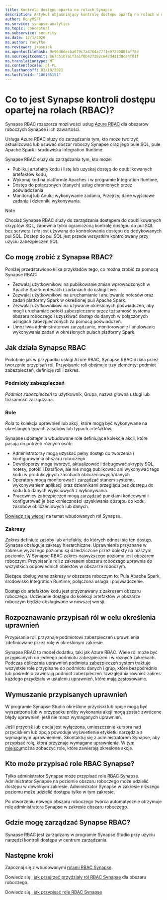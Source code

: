 ```yaml
---
title: Kontrola dostępu oparta na rolach Synapse
description: Artykuł objaśniający kontrolę dostępu opartą na rolach w usłudze Azure Synapse Analytics
author: RonyMSFT
ms.service: synapse-analytics
ms.topic: conceptual
ms.subservice: security
ms.date: 12/1/2020
ms.author: ronytho
ms.reviewer: jrasnick
ms.openlocfilehash: 9e96d6decba679c7a4764a77f1e9720000faf78c
ms.sourcegitcommit: 867cb1b7a1f3a1f0b427282c648d411d0ca4f81f
ms.translationtype: MT
ms.contentlocale: pl-PL
ms.lasthandoff: 03/19/2021
ms.locfileid: "100105151"
---
```

# <a name="what-is-synapse-role-based-access-control-rbac"></a>Co to jest Synapse kontroli dostępu opartej na rolach (RBAC)?

Synapse RBAC rozszerza możliwości usług [Azure RBAC](../../role-based-access-control/overview.md) dla obszarów roboczych Synapse i ich zawartości. 

Usługa Azure RBAC służy do zarządzania tym, kto może tworzyć, aktualizować lub usuwać obszar roboczy Synapse oraz jego pule SQL, pule Apache Spark i środowiska Integration Runtime.

Synapse RBAC służy do zarządzania tym, kto może:
- Publikuj artefakty kodu i listę lub uzyskaj dostęp do opublikowanych artefaktów kodu, 
- Wykonaj kod na platformie Apaches i w programie Integration Runtime,
- Dostęp do połączonych (danych) usług chronionych przez poświadczenia 
- Monitoruj lub Anuluj wykonywanie zadania, Przejrzyj dane wyjściowe zadania i dzienniki wykonywania.  

>[!Note]
>Chociaż Synapse RBAC służy do zarządzania dostępem do opublikowanych skryptów SQL, zapewnia tylko ograniczoną kontrolę dostępu do pul SQL bez serwera i _nie_ jest używana do kontrolowania dostępu do dedykowanych pul SQL.  Dostęp do pul SQL jest przede wszystkim kontrolowany przy użyciu zabezpieczeń SQL.

## <a name="what-can-i-do-with-synapse-rbac"></a>Co mogę zrobić z Synapse RBAC?

Poniżej przedstawiono kilka przykładów tego, co można zrobić za pomocą Synapse RBAC:
  - Zezwalaj użytkownikowi na publikowanie zmian wprowadzonych w Apache Spark notesach i zadaniach do usługi Live.
  - Zezwalaj użytkownikowi na uruchamianie i anulowanie notesów oraz zadań platformy Spark w określonej puli Apache Spark.
  - Zezwalaj użytkownikowi na używanie określonych poświadczeń, aby mogli uruchamiać potoki zabezpieczone przez tożsamość systemu obszaru roboczego i uzyskiwać dostęp do danych w połączonych usługach zabezpieczonych za pomocą poświadczeń. 
  - Umożliwia administratorowi zarządzanie, monitorowanie i anulowanie wykonywania zadań w określonych pulach platformy Spark.    

## <a name="how-synapse-rbac-works"></a>Jak działa Synapse RBAC
Podobnie jak w przypadku usługi Azure RBAC, Synapse RBAC działa przez tworzenie przypisań ról. Przypisanie roli obejmuje trzy elementy: podmiot zabezpieczeń, definicję roli i zakres.  

### <a name="security-principals"></a>Podmioty zabezpieczeń

_Podmiot zabezpieczeń_ to użytkownik, Grupa, nazwa główna usługi lub tożsamość zarządzana.

### <a name="roles"></a>Role
 
_Rola_ to kolekcja uprawnień lub akcji, które mogą być wykonywane na określonych typach zasobów lub typach artefaktów.

Synapse udostępnia wbudowane role definiujące kolekcje akcji, które pasują do potrzeb różnych osób:
- Administratorzy mogą uzyskać pełny dostęp do tworzenia i konfigurowania obszaru roboczego 
- Deweloperzy mogą tworzyć, aktualizować i debugować skrypty SQL, notesy, potoki i Dataflow, ale nie mogą publikować ani wykonywać tego kodu w produkcyjnych zasobach obliczeniowych/danych
- Operatory mogą monitorować i zarządzać stanem systemu, wykonywaniem aplikacji oraz dziennikami przeglądu bez dostępu do kodu lub danych wyjściowych z wykonywania.
- Pracownicy zabezpieczeń mogą zarządzać punktami końcowymi i konfigurować je bez konieczności uzyskiwania dostępu do kodu, zasobów obliczeniowych lub danych.

[Dowiedz się więcej](./synapse-workspace-synapse-rbac-roles.md) na temat wbudowanych ról Synapse. 

### <a name="scopes"></a>Zakresy

_Zakres_ definiuje zasoby lub artefakty, do których odnosi się ten dostęp.  Synapse obsługuje zakresy hierarchiczne.  Uprawnienia przyznane w zakresie wyższego poziomu są dziedziczone przez obiekty na niższym poziomie.  W Synapse RBAC zakres najwyższego poziomu jest obszarem roboczym.  Przypisanie roli z zakresem obszaru roboczego uprawnia do wszystkich odpowiednich obiektów w obszarze roboczym.  

Bieżące obsługiwane zakresy w obszarze roboczym to: Pula Apache Spark, środowisko Integration Runtime, połączona usługa i poświadczenie. 

Dostęp do artefaktów kodu jest przyznawany z zakresem obszaru roboczego.  Udzielanie dostępu do kolekcji artefaktów w obszarze roboczym będzie obsługiwane w nowszej wersji.

## <a name="resolving-role-assignments-to-determine-permissions"></a>Rozpoznawanie przypisań ról w celu określenia uprawnień

Przypisanie roli przyznaje podmiotowi zabezpieczeń uprawnienia zdefiniowane przez rolę w określonym zakresie.

Synapse RBAC to model dodatku, taki jak Azure RBAC. Wiele ról może być przypisanych do jednego podmiotu zabezpieczeń i w różnych zakresach. Podczas obliczania uprawnień podmiotu zabezpieczeń system traktuje wszystkie role przypisane do podmiotu danych i grup, które bezpośrednio lub pośrednio zawierają podmiot zabezpieczeń.  Uwzględnia również zakres każdego przydziału w ustaleniu uprawnień, które mają zastosowanie.  

## <a name="enforcing-assigned-permissions"></a>Wymuszanie przypisanych uprawnień

W programie Synapse Studio określone przyciski lub opcje mogą być wyszarzone lub w przypadku próby wykonania akcji mogą zostać zwrócone błędy uprawnień, jeśli nie masz wymaganych uprawnień. 

Jeśli przycisk lub opcja jest wyłączona, umieszczenie kursora nad przyciskiem lub opcja powoduje wyświetlenie etykietki narzędzia z wymaganym uprawnieniem.  Skontaktuj się z administratorem Synapse, aby przypisać rolę, która przyznaje wymagane uprawnienia. W [tym miejscu](./synapse-workspace-synapse-rbac-roles.md)można zobaczyć role, które zawierają określone akcje.

## <a name="who-can-assign-synapse-rbac-roles"></a>Kto może przypisać role RBAC Synapse?

Tylko administrator Synapse może przypisać role RBAC Synapse.  Administrator Synapse na poziomie obszaru roboczego może udzielić dostępu w dowolnym zakresie.  Administrator Synapse w zakresie niższego poziomu może udzielić dostępu tylko w tym zakresie. 

Po utworzeniu nowego obszaru roboczego twórca automatycznie otrzymuje rolę administratora Synapse w zakresie obszaru roboczego.   

## <a name="where-do-i-manage-synapse-rbac"></a>Gdzie mogę zarządzać Synapse RBAC?

Synapse RBAC jest zarządzany w programie Synapse Studio przy użyciu narzędzi kontroli dostępu w centrum zarządzania. 

## <a name="next-steps"></a>Następne kroki

Zapoznaj się z wbudowanymi [rolami RBAC Synapse](./synapse-workspace-synapse-rbac-roles.md).

Dowiedz się [, jak przejrzeć przydziały ról RBAC Synapse](./how-to-review-synapse-rbac-role-assignments.md) dla obszaru roboczego.

Dowiedz się [, jak przypisać role RBAC Synapse](./how-to-manage-synapse-rbac-role-assignments.md)
